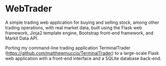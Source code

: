 WebTrader
=========
A simple trading web application for buying and selling stock, among other trading operations, with real market data, built using the Flask web framework, Jinja2 template engine, Bootstrap front-end framework, and Markit Data API.

Porting my command-line trading application TerminalTrader (https://github.com/matthewmuccio/TerminalTrader) to a large-scale Flask web application with a front-end interface and a SQLite database back-end.
